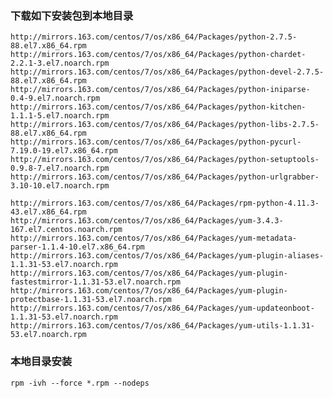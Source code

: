 
### 下载如下安装包到本地目录

    http://mirrors.163.com/centos/7/os/x86_64/Packages/python-2.7.5-88.el7.x86_64.rpm 
    http://mirrors.163.com/centos/7/os/x86_64/Packages/python-chardet-2.2.1-3.el7.noarch.rpm
    http://mirrors.163.com/centos/7/os/x86_64/Packages/python-devel-2.7.5-88.el7.x86_64.rpm
    http://mirrors.163.com/centos/7/os/x86_64/Packages/python-iniparse-0.4-9.el7.noarch.rpm
    http://mirrors.163.com/centos/7/os/x86_64/Packages/python-kitchen-1.1.1-5.el7.noarch.rpm
    http://mirrors.163.com/centos/7/os/x86_64/Packages/python-libs-2.7.5-88.el7.x86_64.rpm
    http://mirrors.163.com/centos/7/os/x86_64/Packages/python-pycurl-7.19.0-19.el7.x86_64.rpm
    http://mirrors.163.com/centos/7/os/x86_64/Packages/python-setuptools-0.9.8-7.el7.noarch.rpm
    http://mirrors.163.com/centos/7/os/x86_64/Packages/python-urlgrabber-3.10-10.el7.noarch.rpm
    
    http://mirrors.163.com/centos/7/os/x86_64/Packages/rpm-python-4.11.3-43.el7.x86_64.rpm
    http://mirrors.163.com/centos/7/os/x86_64/Packages/yum-3.4.3-167.el7.centos.noarch.rpm
    http://mirrors.163.com/centos/7/os/x86_64/Packages/yum-metadata-parser-1.1.4-10.el7.x86_64.rpm
    http://mirrors.163.com/centos/7/os/x86_64/Packages/yum-plugin-aliases-1.1.31-53.el7.noarch.rpm
    http://mirrors.163.com/centos/7/os/x86_64/Packages/yum-plugin-fastestmirror-1.1.31-53.el7.noarch.rpm
    http://mirrors.163.com/centos/7/os/x86_64/Packages/yum-plugin-protectbase-1.1.31-53.el7.noarch.rpm 
    http://mirrors.163.com/centos/7/os/x86_64/Packages/yum-updateonboot-1.1.31-53.el7.noarch.rpm
    http://mirrors.163.com/centos/7/os/x86_64/Packages/yum-utils-1.1.31-53.el7.noarch.rpm

### 本地目录安装
```shell script
rpm -ivh --force *.rpm --nodeps
```
